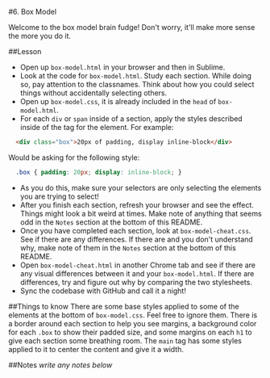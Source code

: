 #6. Box Model

Welcome to the box model brain fudge! Don't worry, it'll make more sense the more you do it.

##Lesson
- Open up `box-model.html` in your browser and then in Sublime.
- Look at the code for `box-model.html`. Study each section. While doing so, pay attention to the classnames. Think about how you could select things without accidentally selecting others.
- Open up `box-model.css`, it is already included in the `head` of `box-model.html`.
- For each `div` or `span` inside of a section, apply the styles described inside of the tag for the element. For example:

```html
  <div class="box">20px of padding, display inline-block</div>
```

Would be asking for the following style:

```css
  .box { padding: 20px; display: inline-block; }
```

- As you do this, make sure your selectors are only selecting the elements you are trying to select!
- After you finish each section, refresh your browser and see the effect. Things might look a bit weird at times. Make note of anything that seems odd in the `Notes` section at the bottom of this README.
- Once you have completed each section, look at `box-model-cheat.css`. See if there are any differences. If there are and you don't understand why, make note of them in the `Notes` section at the bottom of this README.
- Open `box-model-cheat.html` in another Chrome tab and see if there are any visual differences between it and your `box-model.html`. If there are differences, try and figure out why by comparing the two stylesheets.
- Sync the codebase with GitHub and call it a night!


##Things to know
There are some base styles applied to some of the elements at the bottom of `box-model.css`. Feel free to ignore them. There is a border around each section to help you see margins, a background color for each `.box` to show their padded size, and some margins on each `h1` to give each section some breathing room. The `main` tag has some styles applied to it to center the content and give it a width.

##Notes
*write any notes below*

